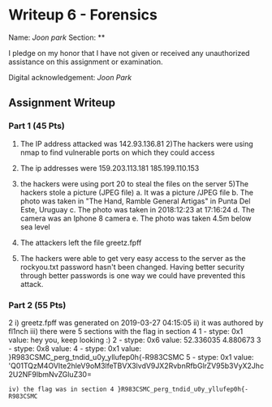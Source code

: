 # Writeup 6 - Forensics

Name: *Joon park*
Section: **

I pledge on my honor that I have not given or received any unauthorized assistance on this assignment or examination.

Digital acknowledgement: *Joon Park*

## Assignment Writeup

### Part 1 (45 Pts)

1) The IP address attacked was 142.93.136.81
2)The hackers were using nmap to find vulnerable ports on which they could access
3) The ip addresses were
	159.203.113.181
	185.199.110.153
4) the hackers were using port 20 to steal the files on the server
5)The hackers stole a picture (JPEG file)
	a. It was a picture /JPEG file
	b. The photo was taken in "The Hand, Ramble General Artigas" in Punta Del Este, Uruguay
	c. The photo was taken in 2018:12:23 at 17:16:24
	d. The camera was an Iphone 8 camera
	e. The photo was taken 4.5m below sea level

6) The attackers left the file greetz.fpff
7) The hackers were able to get very easy access to the server as the rockyou.txt password hasn't been changed. Having better security through better passwords is one way we could have prevented this attack.
### Part 2 (55 Pts)

2 i) greetz.fpff was generated on 2019-03-27 04:15:05
  ii) it was authored by fl1nch
  iii) there were 5 sections with the flag in section 4
       1 - stype: 0x1
	  	 value: hey you, keep looking :)
	  2 - stype: 0x6
	  	 value: 52.336035 4.880673
	  3 - stype: 0x8
	  	 value:
	  4 - stype: 0x1
	  	 value: }R983CSMC_perg_tndid_u0y_yllufep0h{-R983CSMC
	  5 - stype: 0x1
	  	 value: 'Q01TQzM4OVIte2hleV9oM3lfeTBVX3lvdV9JX2RvbnRfbGlrZV95b3VyX2Jhc2U2NF9lbmNvZGluZ30=

	iv) the flag was in section 4 }R983CSMC_perg_tndid_u0y_yllufep0h{-R983CSMC

